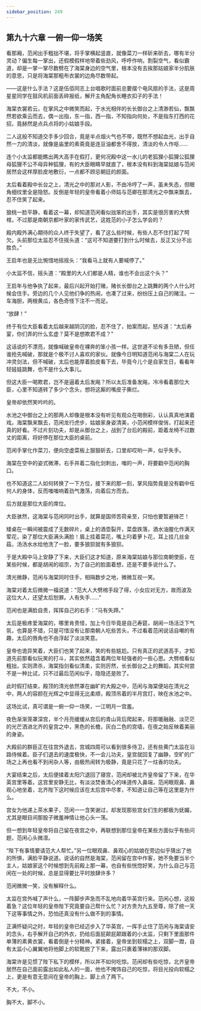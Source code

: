 ```yaml
---
sidebar_position: 249
---
```


## 第九十六章 **一俯一仰一场笑**

看那厢，范闲出手粗拙不堪，将手掌横起竖直，就像菜刀一样斫来斫去，哪有半分灵动？偏生每一掌出，还假模假样地带着些劲风，呼呼作响，割裂空气，看似霸道，却是一掌一掌尽数劈在了海棠身边的空气里，根本没有去挨那姑娘家半分肌肤的意思，只是将海棠那粗布衣裳的边角尽数带起。

——这是什么手法？这是伍佰同志上台唱歌时面前总要摆个电风扇的手法，这是周星星同学在鼓风机前面丢碎报纸，解开主角配角长睡衣扣子的手法！

海棠衣裳若云，在掌风之中微笑而起，于水光相伴的长长御台之上清渺若仙，飘飘然若欲乘云而去，偶一出指，东一指，西一指，不知指向何处，不是指东打西的花招，竟赫然是点兵点将的小姑娘手段。

二人这般不知道交手多少回合，竟是半点烟火气也不带，既然不想起血光，出手自然一力的清淡，就像是庙里的素斋竟是连豆油都舍不得放，清淡的令人作呕……

连个小太监都能瞧出两大高手在假打，更何况殿中这一水儿的老狐狸小狐狸公狐狸母狐狸不公不母异种狐狸，有的大臣眼睛早就直了，根本没有料到海棠姑娘与范闲居然会这样厚脸皮地敷衍，一点都不顾忌朝廷的颜面。

太后看着殿中长台之上，清光之中的那对人影，不由冷哼了一声，虽未失态，但眼角细纹里全是隐怒。反倒是年轻的皇帝看着小师姑与范卿在那清光之中飘来飘去，忍不住笑了起来。

狼桃一脸平静，看着这一幕，却知道范闲看似拙笨的出手，其实是很厉害的大劈棺，不过那是南朝京都叶家的家传武艺，这姓范的小子怎么学会的？

殿内殿外满心期待的众人终于失望了，看了这么些时候，有些人忍不住打起了呵欠。头前那位太监忍不住摇头道：“这可不知道要打到什么时候去，反正又分不出胜负。”

王启年也是无比惋惜地摇摇头：“我看马上就有人要喊停了。”

小太监不信，摇头道：“殿里的大人们都是人精，谁也不会出这个头？”

王启年与他争执了起来，最后兴起开始打赌，赌长长御台之上跳舞的两个人什么时候会住手。旁边的几个人见他们争的热闹，也凑了过来，纷纷压上自己的赌注。一车海胆，两根黄瓜，各色奇怪下注不一而足。

“放肆！”

终于有位大臣看着太后越来越阴沉的脸，忍不住了，拍案而起，怒斥道：“太后寿宴，你们弄的什么玄虚？莫不是想欺君不成？”

这话说的不漂亮，就像喊破皇帝在裸奔的笨小孩一样。这世道不论有多丑陋，但任谁抢先喊破，那就是个极不讨人喜欢的家伙。就像今日明知道范闲与海棠二人在玩冲灵剑法，但不喊破，太后也能厚着脸皮看下去，毕竟今儿个是自家生日，看看年轻娃娃跳舞，也不是什么大事儿。

但这大臣一喝欺君，岂不是逼着太后发飚？所以太后准备发飚，冷冷看着那位大臣，心里不知道转了多少个念头，想将这厮的嘴皮子撕烂。

皇帝却依然笑吟吟的。

水池之中御台之上的那两人却像是根本没有听见有观众在喝倒彩，认认真真地演着戏。海棠飘来飘去，范闲龙行虎步，姑娘家身姿清美，小范闲模样俊俏，打起来还真的好看。不过片刻功夫，却是从御台之上，战到了台后的殿前，距着龙椅不过数丈的距离，将好停在那位大臣的桌前。

范闲手掌化作菜刀，便向空虚菜板上狠狠斫去，口里却哎哟一声，似乎失手。

海棠在空中的姿式微滞，右手并着二指化剑刺出，嗤的一声，将要戳中范闲的胸口。

也不知道这二人如何转换了一下方位，接下来的那一刻，掌风指势竟是没有戳中任何人的身体，反而嗤嗤响着劲气激荡，向着后方而去。

后方就是那位大臣的席位。

大臣骇然，这海棠与范闲同时出手，就算是国师苦荷亲至，只怕也要暂避锋芒！

矮桌在一瞬间被震成了无数碎片，桌上的酒壶裂开，菜盘跌落，酒水油腥化作满天荤花，染了那位大臣满头满脸！眉上挂着菜花，嘴上叼着萝卜花，耳上挂几丝金菇，汤汤水水给他洗了一脸，要多狼狈就有多狼狈。

于是大殿中马上安静了下来，大臣们这才知道，原来海棠姑娘与那位南朝使臣，在某些时候，都是胡闹的祖宗，为了自己的脸面着想，还是不要多说什么了。

清光微静，范闲与海棠同时住手，相隔数步之地，微微互视一笑。

海棠对着太后微微一福说道：“范大人大劈棺手段了得，小女应对无方，故而波及这位大人，还望太后恕罪。人有失手……”

范闲也是满脸自责，挥挥自己的右手：“马有失蹄。”

太后是极疼爱海棠的，哪里肯责怪，加上今日毕竟是自己寿筵，胡闹一场活泛下气氛，也算是不错，只是可惜没有让那南朝人吃些苦头，不过看着范闲说话自嘲的有趣，太后的唇角也不由浮起了淡淡笑意。

皇帝也诡异笑着，大臣们也笑了起来，笑的有些尴尬。只有真正的武道高手，才知道先前那看似玩笑的打斗，其实依然蕴含着两位年轻强者的一些心思。大劈棺看似粗拙，实则肃杀，海棠指剑看似清柔，实则厉然，长长御台之上的舞蹈，其实何尝不是一种比试，只不过最后范闲似乎，隐隐还是败了。

此时假打结束，殿顶的清光依然罩在幽旷的大殿之中，范闲与海棠便站在清光之中，两人的容颜在光辉之中显得无比柔顺，殿顶吊着的半月宫灯，映在水池之中。

这场比试，真可谓是一俯一仰一场笑，一江明月一宫羞。

夜色渐渐笼罩深宫，半个月亮缓缓从宫后的青山背后爬起来，将那暖融融、淡茫茫的光芒洒进北齐的皇宫之中，黑色的长檐，灰白二色的宫墙，在夜之始反映着美丽的身姿。

大殿前的群臣正在往宫外退去，宫城四周可以看到很多侍卫，还有些黄门太监在沿路侍候着。臣子们退去的速度极快，不一会儿功夫，皇宫就回复了幽静，空旷的广场之上再也看不到闲杂人等，由极热闹转为极静，竟是只花了一炷香的功夫。

大宴结束之后，太后便揉着太阳穴退回了寝宫，范闲却被北齐皇帝留了下来，在华英宫里等着。这宫里安静无比，有淡淡焚香清心的味道传入鼻端，范闲眼观鼻、鼻观心地坐着，北齐陛下这时候应该在太后宫中尽孝，不知道让自己等在这里是为什么。

宫女为他递上茶水果子，范闲一一含笑谢过，却发现那些宫女们生的都极为妩媚，尤其是眼目间那股子微羞神情让他心头一荡。

但一想到年轻皇帝将自己留在夜宫之中，再联想到那位皇帝在某些方面似乎有些问题，范闲心头微凛。

“陛下有事情要请范大人帮忙。”另一位眼观鼻、鼻观心的姑娘在旁边似乎猜出了他的所惧，满脸平静说道。说话的自然是海棠，范闲留在宫中作客，她不免要当半个主人，姑娘家这个时候想到先前殿上那一幕，也自有些恍惚好笑，为什么自己与范闲在一处的时候，总是显得要比平时放肆许多？

范闲微微一笑，没有解释什么。

太监在宫外喊了声什么，一阵脚步声急而不乱地向着华英宫行来。范闲心想，这般着急？这位年轻的皇帝陛下究竟要自己帮什么忙？对方贵为九五至尊，除了统一天下这等事情之外，恐怕还真没有什么做不到的事情。

正满怀疑问之时，年轻的皇帝已经迈步入了华英宫，一挥手止住了范闲与海棠请安的念头，右手解开自己的外衣，扔给后面屁颠屁颠跟着的小太监，只剩下里面那件单薄的素黄衣裳，看着倒是十分精神。紧接着，皇帝坐到软榻之上，双脚一蹬，自有太监小心翼翼地将他脚上的软靴脱了下来，露出只裹着薄袜的那双脚。

海棠许是见惯了陛下私下的模样，所以并不如何吃惊。范闲却有些吃惊，北齐皇帝居然在自己面前露出如此私人的一面，他也不掩饰自己的吃惊，将目光投向软榻之上，更是有意无意间在皇帝的胸上、脚上点了两下。

不大，不小。

胸不大，脚不小。

